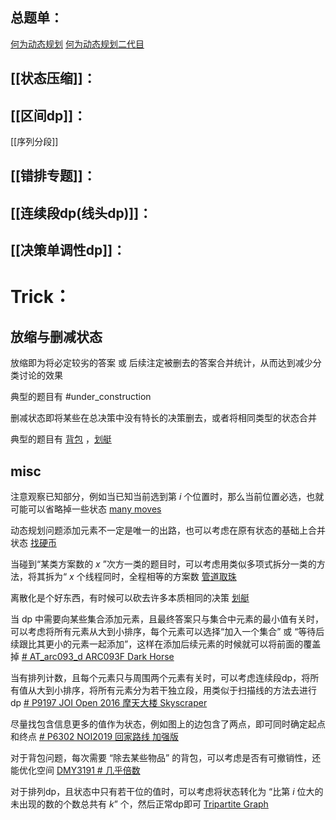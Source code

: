 ## 总题单：
[何为动态规划](https://www.luogu.com.cn/training/465988)
[何为动态规划二代目](https://www.luogu.com.cn/training/617983)

## [[状态压缩]]：
## [[区间dp]]：
[[序列分段]]
## [[错排专题]]：

## [[连续段dp(线头dp)]]：

## [[决策单调性dp]]：
# Trick：

## 放缩与删减状态
放缩即为将必定较劣的答案 或 后续注定被删去的答案合并统计，从而达到减少分类讨论的效果

典型的题目有 #under_construction 

删减状态即将某些在总决策中没有特长的决策删去，或者将相同类型的状态合并

典型的题目有 [背包](https://pjudge.ac/problem/21624) ，[划艇](https://www.luogu.com.cn/problem/P3643)


## misc

注意观察已知部分，例如当已知当前选到第 $i$ 个位置时，那么当前位置必选，也就可能可以省略掉一些状态 [many moves](https://www.luogu.com.cn/problem/AT_arc073_d)

动态规划问题添加元素不一定是唯一的出路，也可以考虑在原有状态的基础上合并状态 [找硬币](https://www.luogu.com.cn/problem/P5228)

当碰到“某类方案数的 $x$ ”次方一类的题目时，可以考虑用类似多项式拆分一类的方法，将其拆为“ $x$ 个线程同时，全程相等的方案数 [管道取珠](https://www.luogu.com.cn/problem/P1758)

离散化是个好东西，有时候可以砍去许多本质相同的决策 [划艇](https://www.luogu.com.cn/problem/P3643)

当 dp 中需要向某些集合添加元素，且最终答案只与集合中元素的最小值有关时，可以考虑将所有元素从大到小排序，每个元素可以选择“加入一个集合” 或 “等待后续跟比其更小的元素一起添加”，这样在添加后续元素的时候就可以将前面的覆盖掉  [# AT_arc093_d ARC093F Dark Horse](https://www.luogu.com.cn/problem/AT_arc093_d)

当有排列计数，且每个元素只与周围两个元素有关时，可以考虑连续段dp，将所有值从大到小排序，将所有元素分为若干独立段，用类似于扫描线的方法去进行dp [# P9197 JOI Open 2016 摩天大楼  Skyscraper](https://www.luogu.com.cn/problem/P9197)

尽量找包含信息更多的值作为状态，例如图上的边包含了两点，即可同时确定起点和终点 [# P6302 NOI2019 回家路线 加强版](https://www.luogu.com.cn/problem/P6302)

对于背包问题，每次需要 “除去某些物品” 的背包，可以考虑是否有可撤销性，还能优化空间 [DMY3191 # 几乎倍数](http://oj.daimayuan.top/contest/349/problem/3191)

对于排列dp，且状态中只有若干位的值时，可以考虑将状态转化为 “比第 $i$ 位大的未出现的数的个数总共有 $k$” 个，然后正常dp即可 [Tripartite Graph](https://codeforces.com/gym/105949/problem/D)

